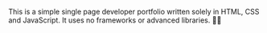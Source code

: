 This is a simple single page developer portfolio written solely in HTML, CSS and JavaScript. It uses no frameworks or advanced libraries. 🚀🚀
